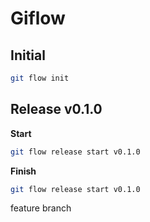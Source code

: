 # Giflow

## Initial

```bash
git flow init
```

## Release v0.1.0

**Start**

```bash
git flow release start v0.1.0
```

**Finish**

```bash
git flow release start v0.1.0
```

feature branch
